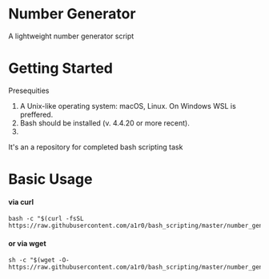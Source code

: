 # Number Generator
A lightweight number generator script

# Getting Started
Presequities
  1. A Unix-like operating system: macOS, Linux. On Windows WSL is preffered.
  2. Bash should be installed (v. 4.4.20 or more recent).
  3. 
It's an a repository for completed bash scripting task
# Basic Usage
#### via curl
```shell
bash -c "$(curl -fsSL https://raw.githubusercontent.com/a1r0/bash_scripting/master/number_generator.sh)"
```

#### or via wget
```shell
sh -c "$(wget -O- https://raw.githubusercontent.com/a1r0/bash_scripting/master/number_generator.sh)"
```
